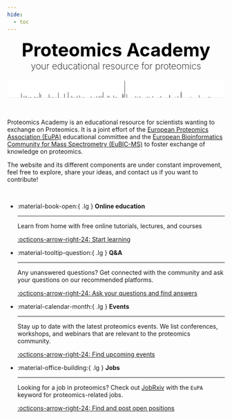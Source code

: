 ```yaml
---
hide:
  - toc
---
```


<h1 style="text-align: center; margin: 0px; font-size: 3em; color: black;">Proteomics Academy</h1>
<p style="text-align: center; font-weight: 200; margin-top: 0px; font-size: 1.5em; color: black;">your educational resource for proteomics</p>

![Header](img/header.png)

<br/>

Proteomics Academy is an educational resource for scientists wanting to exchange on Proteomics. It is a joint effort of the [European Proteomics Association (EuPA)][eupa] educational committee and the [European Bioinformatics Community for Mass Spectrometry (EuBIC-MS)][eubic] to foster exchange of knowledge on proteomics.

The website and its different components are under constant improvement, feel free to explore, share your ideas, and contact us if you want to contribute!

<br/>

<div class="grid cards" markdown>

-   :material-book-open:{ .lg } __Online education__

    ---

    Learn from home with free online tutorials, lectures, and courses

    [:octicons-arrow-right-24: Start learning](online-education.md)

-   :material-tooltip-question:{ .lg } __Q&A__

    ---

    Any unanswered questions? Get connected with the community and ask your
    questions on our recommended platforms.

    [:octicons-arrow-right-24: Ask your questions and find answers](q-and-a.md)

-   :material-calendar-month:{ .lg } __Events__

    ---

    Stay up to date with the latest proteomics events. We list conferences,
    workshops, and webinars that are relevant to the proteomics community.

    [:octicons-arrow-right-24: Find upcoming events](events/index.md)

-   :material-office-building:{ .lg } __Jobs__

    ---

    Looking for a job in proteomics? Check out [JobRxiv][jobrxiv] with the `EuPA`
    keyword for proteomics-related jobs.

    [:octicons-arrow-right-24: Find and post open positions](jobs.md)


</div>

<br/>


[eupa]: https://www.eupa.org/
[eubic]: https://eubic-ms.org/
[jobrxiv]: https://jobrxiv.org/?search_keywords=eupa
